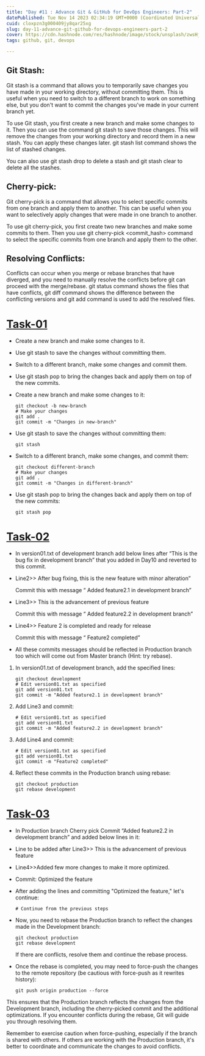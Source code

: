 ```yaml
---
title: "Day #11 : Advance Git & GitHub for DevOps Engineers: Part-2"
datePublished: Tue Nov 14 2023 02:34:19 GMT+0000 (Coordinated Universal Time)
cuid: cloxpzn3g000409jy8qar25xg
slug: day-11-advance-git-github-for-devops-engineers-part-2
cover: https://cdn.hashnode.com/res/hashnode/image/stock/unsplash/zwsHjakE_iI/upload/03adfc704865f3a0df3e3238b5d12c6c.jpeg
tags: github, git, devops

---
```


## Git Stash:

Git stash is a command that allows you to temporarily save changes you have made in your working directory, without committing them. This is useful when you need to switch to a different branch to work on something else, but you don't want to commit the changes you've made in your current branch yet.

To use Git stash, you first create a new branch and make some changes to it. Then you can use the command git stash to save those changes. This will remove the changes from your working directory and record them in a new stash. You can apply these changes later. git stash list command shows the list of stashed changes.

You can also use git stash drop to delete a stash and git stash clear to delete all the stashes.

## Cherry-pick:

Git cherry-pick is a command that allows you to select specific commits from one branch and apply them to another. This can be useful when you want to selectively apply changes that were made in one branch to another.

To use git cherry-pick, you first create two new branches and make some commits to them. Then you use git cherry-pick &lt;commit\_hash&gt; command to select the specific commits from one branch and apply them to the other.

## Resolving Conflicts:

Conflicts can occur when you merge or rebase branches that have diverged, and you need to manually resolve the conflicts before git can proceed with the merge/rebase. git status command shows the files that have conflicts, git diff command shows the difference between the conflicting versions and git add command is used to add the resolved files.

# [Task-01](https://github.com/theshubhamgour/90DaysOfDevOps/blob/master/2023/day11/README.md#task-01)

* Create a new branch and make some changes to it.
    
* Use git stash to save the changes without committing them.
    
* Switch to a different branch, make some changes and commit them.
    
* Use git stash pop to bring the changes back and apply them on top of the new commits.
    
* Create a new branch and make some changes to it:
    
    ```plaintext
    git checkout -b new-branch
    # Make your changes
    git add .
    git commit -m "Changes in new-branch"
    ```
    
* Use git stash to save the changes without committing them:
    
    ```plaintext
    git stash
    ```
    
* Switch to a different branch, make some changes, and commit them:
    
    ```plaintext
    git checkout different-branch
    # Make your changes
    git add .
    git commit -m "Changes in different-branch"
    ```
    
* Use git stash pop to bring the changes back and apply them on top of the new commits:
    
    ```plaintext
    git stash pop
    ```
    

# [Task-02](https://github.com/theshubhamgour/90DaysOfDevOps/blob/master/2023/day11/README.md#task-02)

* In version01.txt of development branch add below lines after “This is the bug fix in development branch” that you added in Day10 and reverted to this commit.
    
* Line2&gt;&gt; After bug fixing, this is the new feature with minor alteration”
    
    Commit this with message “ Added feature2.1 in development branch”
    
* Line3&gt;&gt; This is the advancement of previous feature
    
    Commit this with message “ Added feature2.2 in development branch”
    
* Line4&gt;&gt; Feature 2 is completed and ready for release
    
    Commit this with message “ Feature2 completed”
    
* All these commits messages should be reflected in Production branch too which will come out from Master branch (Hint: try rebase).
    

1. In version01.txt of development branch, add the specified lines:
    
    ```plaintext
    git checkout development
    # Edit version01.txt as specified
    git add version01.txt
    git commit -m "Added feature2.1 in development branch"
    ```
    
2. Add Line3 and commit:
    
    ```plaintext
    # Edit version01.txt as specified
    git add version01.txt
    git commit -m "Added feature2.2 in development branch"
    ```
    
3. Add Line4 and commit:
    
    ```plaintext
    # Edit version01.txt as specified
    git add version01.txt
    git commit -m "Feature2 completed"
    ```
    
4. Reflect these commits in the Production branch using rebase:
    
    ```plaintext
    git checkout production
    git rebase development
    ```
    

# [Task-03](https://github.com/theshubhamgour/90DaysOfDevOps/blob/master/2023/day11/README.md#task-03)

* In Production branch Cherry pick Commit “Added feature2.2 in development branch” and added below lines in it:
    
* Line to be added after Line3&gt;&gt; This is the advancement of previous feature
    
* Line4&gt;&gt;Added few more changes to make it more optimized.
    
* Commit: Optimized the feature
    

* After adding the lines and committing "Optimized the feature," let's continue:
    
    ```plaintext
    # Continue from the previous steps
    ```
    
* Now, you need to rebase the Production branch to reflect the changes made in the Development branch:
    
    ```plaintext
    git checkout production
    git rebase development
    ```
    
    If there are conflicts, resolve them and continue the rebase process.
    
* Once the rebase is completed, you may need to force-push the changes to the remote repository (be cautious with force-push as it rewrites history):
    
    ```plaintext
    git push origin production --force
    ```
    

This ensures that the Production branch reflects the changes from the Development branch, including the cherry-picked commit and the additional optimizations. If you encounter conflicts during the rebase, Git will guide you through resolving them.

Remember to exercise caution when force-pushing, especially if the branch is shared with others. If others are working with the Production branch, it's better to coordinate and communicate the changes to avoid conflicts.